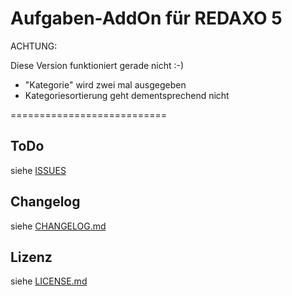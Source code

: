 Aufgaben-AddOn für REDAXO 5
===========================
ACHTUNG:

Diese Version funktioniert gerade nicht :-)

- "Kategorie" wird zwei mal ausgegeben
- Kategoriesortierung geht dementsprechend nicht


===========================

ToDo
---------

siehe [ISSUES](https://github.com/olien/REX5-aufgaben/issues/)


Changelog
---------

siehe [CHANGELOG.md](CHANGELOG.md)


Lizenz
------

siehe [LICENSE.md](LICENSE.md)
